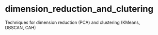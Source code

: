 # dimension_reduction_and_clutering
Techniques for dimension reduction (PCA) and clustering (KMeans, DBSCAN, CAH)
